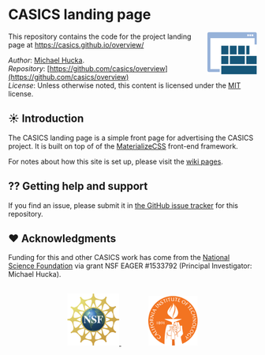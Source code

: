 CASICS landing page
===================

<img width="100px" align="right" src="graphics/casics-logo-small.svg">

This repository contains the code for the project landing page at https://casics.github.io/overview/

*Author*:      [Michael Hucka](http://github.com/mhucka).<br>
*Repository*:   [https://github.com/casics/overview](https://github.com/casics/overview)<br>
*License*:      Unless otherwise noted, this content is licensed under the [MIT](https://opensource.org/licenses/MIT) license.

☀ Introduction
-----------------------------

The CASICS landing page is a simple front page for advertising the CASICS project.  It is built on top of of the [MaterializeCSS](http://materializecss.com) front-end framework.

For notes about how this site is set up, please visit the [wiki pages](https://github.com/casics/overview/wiki).

⁇ Getting help and support
--------------------------

If you find an issue, please submit it in [the GitHub issue tracker](https://github.com/casics/overview/issues) for this repository.

❤️ Acknowledgments
------------------

Funding for this and other CASICS work has come from the [National Science Foundation](https://nsf.gov) via grant NSF EAGER #1533792 (Principal Investigator: Michael Hucka).
    
<br>
<div align="center">
  <a href="https://www.nsf.gov">
    <img width="105" height="105" src="graphics/NSF.svg">
  </a>
  &nbsp;&nbsp;&nbsp;&nbsp;&nbsp;&nbsp;
  &nbsp;&nbsp;&nbsp;&nbsp;&nbsp;&nbsp;
  <a href="https://www.caltech.edu">
    <img width="100" height="100" src="graphics/caltech-round.svg">
  </a>
</div>
